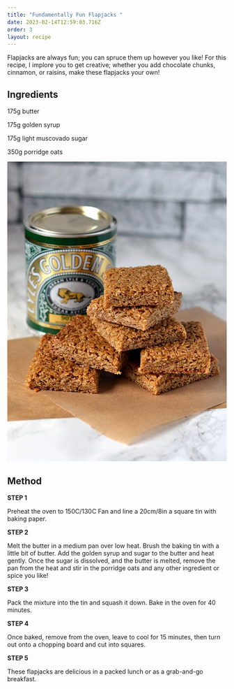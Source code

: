 ```yaml
---
title: "Fundamentally Fun Flapjacks "
date: 2023-02-14T12:59:03.716Z
order: 3
layout: recipe
---
```

Flapjacks are always fun; you can spruce them up however you like! For this recipe, I implore you to get creative; whether you add chocolate chunks, cinnamon, or raisins, make these flapjacks your own!

## Ingredients 

 175g butter

175g golden syrup

175g light muscovado sugar

350g porridge oats

![](../uploads/flapjack.jpg "Fundamentally Fun Flapjacks ")

## Method 

**STEP 1**

Preheat the oven to 150C/130C Fan and line a 20cm/8in a square tin with baking paper.

**STEP 2**

Melt the butter in a medium pan over low heat. Brush the baking tin with a little bit of butter. Add the golden syrup and sugar to the butter and heat gently. Once the sugar is dissolved, and the butter is melted, remove the pan from the heat and stir in the porridge oats and any other ingredient or spice you like!

**STEP 3**

Pack the mixture into the tin and squash it down. Bake in the oven for 40 minutes.

**STEP 4**

Once baked, remove from the oven, leave to cool for 15 minutes, then turn out onto a chopping board and cut into squares.

**STEP 5**

These flapjacks are delicious in a packed lunch or as a grab-and-go breakfast.